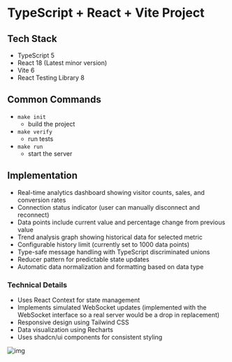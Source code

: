 # TypeScript + React + Vite Project

## Tech Stack

- TypeScript 5
- React 18 (Latest minor version)
- Vite 6
- React Testing Library 8

## Common Commands

- `make init`
  - build the project
- `make verify`
  - run tests
- `make run`
  - start the server

## Implementation

- Real-time analytics dashboard showing visitor counts, sales, and conversion rates
- Connection status indicator (user can manually disconnect and reconnect)
- Data points include current value and percentage change from previous value
- Trend analysis graph showing historical data for selected metric
- Configurable history limit (currently set to 1000 data points)
- Type-safe message handling with TypeScript discriminated unions
- Reducer pattern for predictable state updates
- Automatic data normalization and formatting based on data type

### Technical Details

- Uses React Context for state management
- Implements simulated WebSocket updates (implemented with the WebSocket interface so a real server would be a drop in replacement)
- Responsive design using Tailwind CSS
- Data visualization using Recharts
- Uses shadcn/ui components for consistent styling

![img](./interview.gif)
